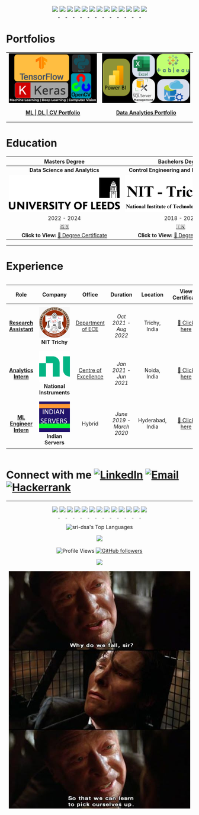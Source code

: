 <p align="center">
<!-- First Repository: ML | DL | CV Projects -->
<a href="https://sri-dsa.github.io/ML/" target="_blank">
<img src="https://img.shields.io/badge/Python-FFD43B?style=flat-square&logo=python&logoColor=blue&labelColor=grey" height="30" style="display: inline-block;"/>
</a>
<a href="https://sri-dsa.github.io/ML/" target="_blank">
<img src="https://img.shields.io/badge/TensorFlow-FF6F00?style=flat-square&logo=tensorflow&logoColor=white" height="30" style="display: inline-block;"/>
</a>
<a href="https://sri-dsa.github.io/ML/" target="_blank">
<img src="https://img.shields.io/badge/Keras-%23D00000.svg?style=for-the-badge&logo=keras&logoColor=white" height="30" style="display: inline-block;"/>
</a>
<a href="https://sri-dsa.github.io/ML/" target="_blank">
<img src="https://img.shields.io/badge/NLTK-%234A90E2.svg?style=for-the-badge&logo=python&logoColor=white" height="30" style="display: inline-block;"/>
</a>
<a href="https://sri-dsa.github.io/ML/" target="_blank">
<img src="https://img.shields.io/badge/OpenCV-5C3EE8?style=flat-square&logo=opencv&logoColor=white&labelColor=grey" height="30" style="display: inline-block;"/>
</a>
<a href="https://sri-dsa.github.io/ML/" target="_blank">
<img src="https://img.shields.io/badge/PyTorch-EE4C2C?style=flat-square&logo=pytorch&logoColor=white&labelColor=grey" height="30" style="display: inline-block;"/>
</a>

<!-- Second Repository: Data Analytics Projects -->
<a href="https://sri-dsa.github.io/DA/" target="_blank">
<img src="https://img.shields.io/badge/Power%20BI-%23F2C811.svg?style=for-the-badge&logo=powerbi&logoColor=black" height="30" style="display: inline-block;"/>
</a>
<a href="https://sri-dsa.github.io/DA/" target="_blank">
<img src="https://img.shields.io/badge/Microsoft%20SQL%20Server-%23CC2927.svg?style=for-the-badge&logo=microsoft%20sql%20server&logoColor=white" height="30" style="display: inline-block;"/>
</a>
<a href="https://sri-dsa.github.io/DA/" target="_blank">
<img src="https://img.shields.io/badge/Azure-%230072C6.svg?style=for-the-badge&logo=microsoftazure&logoColor=white" height="30" style="display: inline-block;"/>
</a>
<a href="https://sri-dsa.github.io/DA/" target="_blank">
<img src="https://img.shields.io/badge/Tableau-%23E97627.svg?style=for-the-badge&logo=tableau&logoColor=white" height="30" style="display: inline-block;"/>
</a>
<a href="https://sri-dsa.github.io/DA/" target="_blank">
<img src="https://img.shields.io/badge/Microsoft%20Excel-%2300A651.svg?style=for-the-badge&logo=microsoft-excel&logoColor=white" height="30" style="display: inline-block;"/>
</a>
<a href="https://sri-dsa.github.io/DA/" target="_blank">
<img src="https://img.shields.io/badge/Docker-2496ED?style=flat-square&logo=docker&logoColor=white&labelColor=grey" height="30" style="display: inline-block;"/>
</a>
  <a href="https://github.com/sri-dsa" target="_blank">
    <img src="https://img.shields.io/badge/GitHub-181717?style=flat-square&logo=github&logoColor=white&labelColor=grey" height="30" style="display: inline-block;"/>
  </a>
</p>

# Portfolios

<table style="max-width: 100%; width: 100%;">
<tr>
<!-- First Action Button: ML | DL | CV Projects -->
<td align="center" width="50%">
 <a href="https://sri-dsa.github.io/ML/" target="_blank">
   <img src="MLDLCV Vision.png" alt="ML | DL | CV" style="width: 100%; max-width: 600px; border-radius: 1px;">
   <br>
   <p><strong>ML | DL | CV Portfolio </strong></p>
 </a>
</td>
<!-- Second Action Button: Data Analytics Projects -->
<td align="center" width="50%">
 <a href="https://sri-dsa.github.io/DA/" target="_blank">
   <img src="Azure.png" alt="Data Analytics" style="width: 100%; max-width: 600px; border-radius: 1px;">
   <br>
   <p><strong>Data Analytics Portfolio </strong></p>
 </a>
</td>
</tr>
</table>

# Education

<div align="center">

<table>
  <thead>
    <tr>
      <th><b>Masters Degree</b></th>
      <th><b>Bachelors Degree</b></th>
    </tr>
  </thead>
  <tbody>
    <tr align="center" width="50%">
      <td><b>Data Science and Analytics</b></td>
      <td><b>Control Engineering and Instrumentation</b></td>
    </tr>
    <tr align="center" width="50%">
      <td>
        <a href="https://drive.google.com/file/d/1fE_g1QdDP_7UnnN3q2OolZ3yB51ArjFK/view?usp=sharing" target="_blank">
          <img src="Uo.png" alt="🎓 University of Leeds" style="max-width: 300px; height: auto;">
        </a>
      </td>
      <td>
        <a href="https://drive.google.com/file/d/1WdcokM4yQRKNRQAXqa2_a1d_h_84f6JH/view?usp=sharing" target="_blank">
          <img src="NIT.png" alt="🎓 National Institute of Technology" style="max-width: 300px; height: auto;">
        </a>
      </td>
    </tr>
    <tr align="center" width="50%">
      <td>2022 - 2024</td>
      <td>2018 - 2022</td>
    </tr>
    <tr align="center" width="50%">
      <td><a href="https://en.wikipedia.org/wiki/University_of_Leeds" target="_blank">🇬🇧</a></td>
      <td><a href="https://en.wikipedia.org/wiki/National_Institute_of_Technology,_Tiruchirappalli" target="_blank">🇮🇳</a></td>
    </tr>
    <tr align="center" width="50%">
      <td><b>Click to View:</b> <a href="https://drive.google.com/file/d/1fE_g1QdDP_7UnnN3q2OolZ3yB51ArjFK/view?usp=sharing" target="_blank">📜 Degree Certificate</a></td>
      <td><b>Click to View:</b> <a href="https://drive.google.com/file/d/1WdcokM4yQRKNRQAXqa2_a1d_h_84f6JH/view?usp=sharing" target="_blank">📜 Degree Certificate</a></td>
    </tr>
  </tbody>
</table>

</div>


---
# Experience

<div style="overflow-x: auto;">

<table style="width: 100%; table-layout: auto;">
  <thead>
    <tr align="center">
      <th style="padding: 8px;"><b>Role</b></th>
      <th style="padding: 8px;"><b>Company</b></th>
      <th style="padding: 8px;"><b>Office</b></th>
      <th style="padding: 8px;"><b>Duration</b></th>
      <th style="padding: 8px;"><b>Location</b></th>
      <th style="padding: 8px;"><b>View Certificate</b></th>
    </tr>
  </thead>
  <tbody>
    <tr align="center">
      <td style="padding: 8px;"><b><a href="https://drive.google.com/file/d/1esKd2_C1NLxE0BZ3BUBC6ARaLAEvZtlH/view?usp=sharing" target="_blank">Research Assistant</a></b></td>
      <td style="padding: 8px;">
        <a href="https://drive.google.com/file/d/1esKd2_C1NLxE0BZ3BUBC6ARaLAEvZtlH/view?usp=sharing" target="_blank">
          <img src="nitt_l.png" width="100" style="max-width: 100%; height: auto;">
        </a>
        <br> <b>NIT Trichy</b>
      </td>
      <td style="padding: 8px;"><a href="https://www.nitt.edu/home/academics/departments/ece/facilitiesnservices/research_laboratories/artificial_intelligence_research/" target="_blank">Department of ECE</a></td>
      <td style="padding: 8px;"><i>Oct 2021 - Aug 2022</i></td>
      <td style="padding: 8px;">Trichy, India</td>
      <td style="padding: 8px;"><a href="https://drive.google.com/file/d/1esKd2_C1NLxE0BZ3BUBC6ARaLAEvZtlH/view?usp=sharing" target="_blank">📜 Click here</a></td>
    </tr>
    <tr align="center">
     <td style="padding: 8px;"><b> <a href="https://drive.google.com/file/d/1a9kMKXkOX11XjgUR2iWJ-Fx203d-Q8FW/view?usp=sharing" target="_blank">Analytics Intern</a></b></td>
      <td style="padding: 8px;">
        <a href="https://drive.google.com/file/d/1a9kMKXkOX11XjgUR2iWJ-Fx203d-Q8FW/view?usp=sharing" target="_blank">
          <img src="NI.png" width="100" style="max-width: 100%; height: auto;">
        </a>
        <br> <b>National Instruments</b>
      </td>
      <td style="padding: 8px;"><a href="https://education.ni.com/center-of-excellence" target="_blank">Centre of Excellence</a></td>
      <td style="padding: 8px;"><i>Jan 2021 - Jun 2021</i></td>
      <td style="padding: 8px;">Noida, India</td>
      <td style="padding: 8px;"><a href="https://drive.google.com/file/d/1a9kMKXkOX11XjgUR2iWJ-Fx203d-Q8FW/view?usp=sharing" target="_blank">📜 Click here</a></td>
    </tr>
    <tr align="center">
      <td style="padding: 8px;"><b><a href="https://drive.google.com/file/d/1neV-J7jXe2Klf0jRQO5-IIJIjJ6fqleW/view?usp=sharing" target="_blank">ML Engineer Intern</a></b></td>
      <td style="padding: 8px;">
        <a href="https://drive.google.com/file/d/1neV-J7jXe2Klf0jRQO5-IIJIjJ6fqleW/view?usp=sharing" target="_blank">
          <img src="unnamed.jpg" width="120" style="max-width: 100%; height: auto;">
        </a>
        <br> <b>Indian Servers</b>
      </td>
      <td style="padding: 8px;">Hybrid</td>
      <td style="padding: 8px;"><i>June 2019 - March 2020</i></td>
      <td style="padding: 8px;">Hyderabad, India</td>
      <td style="padding: 8px;"><a href="https://drive.google.com/file/d/1neV-J7jXe2Klf0jRQO5-IIJIjJ6fqleW/view?usp=sharing" target="_blank">📜 Click here</a></td>
    </tr>
  </tbody>
</table>

</div>


# Connect with me  [![LinkedIn](https://img.shields.io/badge/linkedin-%230077B5.svg?style=for-the-badge&logo=linkedin&logoColor=white)](https://www.linkedin.com/in/srivak/) [![Email](https://img.shields.io/badge/Email-%23D14836?style=for-the-badge&logo=gmail&logoColor=white)](mailto:sk.data@icloud.com) [![Hackerrank](https://img.shields.io/badge/-Hackerrank-2EC866?style=for-the-badge&logo=HackerRank&logoColor=white)](https://www.hackerrank.com/profile/sk_data)

---

<p align="center">
<!-- First Repository: ML | DL | CV Projects -->
<a href="https://sri-dsa.github.io/ML/" target="_blank">
<img src="https://img.shields.io/badge/Python-FFD43B?style=flat-square&logo=python&logoColor=blue&labelColor=grey" height="30" style="display: inline-block;"/>
</a>
<a href="https://sri-dsa.github.io/ML/" target="_blank">
<img src="https://img.shields.io/badge/TensorFlow-FF6F00?style=flat-square&logo=tensorflow&logoColor=white" height="30" style="display: inline-block;"/>
</a>
<a href="https://sri-dsa.github.io/ML/" target="_blank">
<img src="https://img.shields.io/badge/Keras-%23D00000.svg?style=for-the-badge&logo=keras&logoColor=white" height="30" style="display: inline-block;"/>
</a>
<a href="https://sri-dsa.github.io/ML/" target="_blank">
<img src="https://img.shields.io/badge/NLTK-%234A90E2.svg?style=for-the-badge&logo=python&logoColor=white" height="30" style="display: inline-block;"/>
</a>
<a href="https://sri-dsa.github.io/ML/" target="_blank">
<img src="https://img.shields.io/badge/OpenCV-5C3EE8?style=flat-square&logo=opencv&logoColor=white&labelColor=grey" height="30" style="display: inline-block;"/>
</a>
<a href="https://sri-dsa.github.io/ML/" target="_blank">
<img src="https://img.shields.io/badge/PyTorch-EE4C2C?style=flat-square&logo=pytorch&logoColor=white&labelColor=grey" height="30" style="display: inline-block;"/>
</a>

<!-- Second Repository: Data Analytics Projects -->
<a href="https://sri-dsa.github.io/DA/" target="_blank">
<img src="https://img.shields.io/badge/Power%20BI-%23F2C811.svg?style=for-the-badge&logo=powerbi&logoColor=black" height="30" style="display: inline-block;"/>
</a>
<a href="https://sri-dsa.github.io/DA/" target="_blank">
<img src="https://img.shields.io/badge/Microsoft%20SQL%20Server-%23CC2927.svg?style=for-the-badge&logo=microsoft%20sql%20server&logoColor=white" height="30" style="display: inline-block;"/>
</a>
<a href="https://sri-dsa.github.io/DA/" target="_blank">
<img src="https://img.shields.io/badge/Azure-%230072C6.svg?style=for-the-badge&logo=microsoftazure&logoColor=white" height="30" style="display: inline-block;"/>
</a>
<a href="https://sri-dsa.github.io/DA/" target="_blank">
<img src="https://img.shields.io/badge/Tableau-%23E97627.svg?style=for-the-badge&logo=tableau&logoColor=white" height="30" style="display: inline-block;"/>
</a>
<a href="https://sri-dsa.github.io/DA/" target="_blank">
<img src="https://img.shields.io/badge/Microsoft%20Excel-%2300A651.svg?style=for-the-badge&logo=microsoft-excel&logoColor=white" height="30" style="display: inline-block;"/>
</a>
<a href="https://sri-dsa.github.io/DA/" target="_blank">
<img src="https://img.shields.io/badge/Docker-2496ED?style=flat-square&logo=docker&logoColor=white&labelColor=grey" height="30" style="display: inline-block;"/>
</a>
  <a href="https://github.com/sri-dsa" target="_blank">
    <img src="https://img.shields.io/badge/GitHub-181717?style=flat-square&logo=github&logoColor=white&labelColor=grey" height="30" style="display: inline-block;"/>
  </a>
</p>


<!-- GitHub stats -->
<p align="center">
<img alt="sri-dsa's Top Languages" src="https://github-readme-stats.vercel.app/api/top-langs/?username=sri-dsa&langs_count=8&layout=compact&theme=midnight-purple&hide_border=true&bg_color=1F222E&title_color=F85D7F&icon_color=F8D866&hide=jupyter%20notebook,roff" />
</p>




<p align="center">
<img src="https://github-readme-stats.vercel.app/api?username=sri-dsa&theme=whatsapp-dark2&hide_border=false&include_all_commits=true&count_private=true"/>
</p>

 <p align="center">
    <img src="https://komarev.com/ghpvc/?username=sri-dsa" alt="Profile Views">  
    <a href="https://github.com/sri-dsa?tab=followers">
      <img src="https://img.shields.io/github/followers/sri-dsa.svg?style=social&label=Follow&maxAge=2592000" alt="GitHub followers">
    </a>
  </p>


<p align="center">
<img src="https://github-readme-streak-stats.herokuapp.com/?user=sri-dsa&theme=whatsapp-dark2&hide_border=true" />
</p>





<p align="center">
<img src="https://github.com/sri-dsa/sri-dsa/raw/main/whydowefall.jpg"; alt="Why do we fall?" />
</p>
